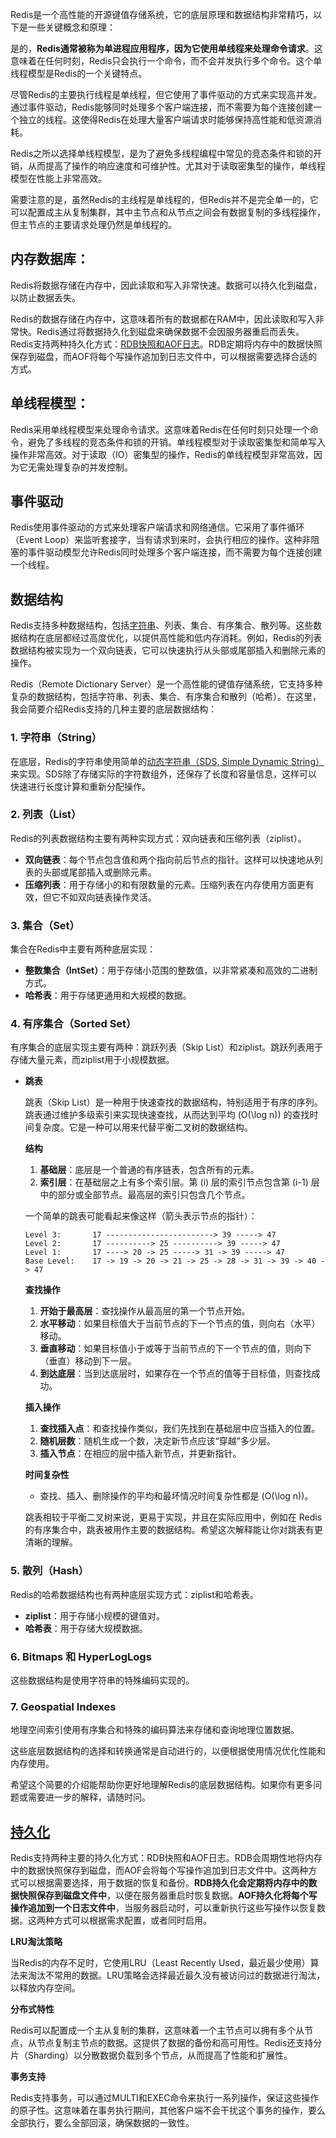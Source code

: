 
Redis是一个高性能的开源键值存储系统，它的底层原理和数据结构非常精巧，以下是一些关键概念和原理：

是的，**Redis通常被称为单进程应用程序，因为它使用单线程来处理命令请求**。这意味着在任何时刻，Redis只会执行一个命令，而不会并发执行多个命令。这个单线程模型是Redis的一个关键特点。

尽管Redis的主要执行线程是单线程，但它使用了事件驱动的方式来实现高并发。通过事件驱动，Redis能够同时处理多个客户端连接，而不需要为每个连接创建一个独立的线程。这使得Redis在处理大量客户端请求时能够保持高性能和低资源消耗。

Redis之所以选择单线程模型，是为了避免多线程编程中常见的竞态条件和锁的开销，从而提高了操作的响应速度和可维护性。尤其对于读取密集型的操作，单线程模型在性能上非常高效。

需要注意的是，虽然Redis的主线程是单线程的，但Redis并不是完全单一的，它可以配置成主从复制集群，其中主节点和从节点之间会有数据复制的多线程操作，但主节点的主要请求处理仍然是单线程的。

## **内存数据库**：

Redis将数据存储在内存中，因此读取和写入非常快速。数据可以持久化到磁盘，以防止数据丢失。

Redis的数据存储在内存中，这意味着所有的数据都在RAM中，因此读取和写入非常快。Redis通过将数据持久化到磁盘来确保数据不会因服务器重启而丢失。Redis支持两种持久化方式：[RDB快照和AOF日志](持久化RDB，AOF.md)。RDB定期将内存中的数据快照保存到磁盘，而AOF将每个写操作追加到日志文件中，可以根据需要选择合适的方式。

## **单线程模型**：

Redis采用单线程模型来处理命令请求。这意味着Redis在任何时刻只处理一个命令，避免了多线程的竞态条件和锁的开销。单线程模型对于读取密集型和简单写入操作非常高效。对于读取（IO）密集型的操作，Redis的单线程模型非常高效，因为它无需处理复杂的并发控制。

## **事件驱动**

Redis使用事件驱动的方式来处理客户端请求和网络通信。它采用了事件循环（Event Loop）来监听套接字，当有请求到来时，会执行相应的操作。这种非阻塞的事件驱动模型允许Redis同时处理多个客户端连接，而不需要为每个连接创建一个线程。

## **数据结构**

Redis支持多种数据结构，包括[字符串](SDS.md)、列表、集合、有序集合、散列等。这些数据结构在底层都经过高度优化，以提供高性能和低内存消耗。例如，Redis的列表数据结构被实现为一个双向链表，它可以快速执行从头部或尾部插入和删除元素的操作。

Redis（Remote Dictionary Server）是一个高性能的键值存储系统，它支持多种复杂的数据结构，包括字符串、列表、集合、有序集合和散列（哈希）。在这里，我会简要介绍Redis支持的几种主要的底层数据结构：

### 1. 字符串（String）

在底层，Redis的字符串使用简单的[动态字符串（SDS, Simple Dynamic String）](SDS.md)来实现。SDS除了存储实际的字符数组外，还保存了长度和容量信息，这样可以快速进行长度计算和重新分配操作。

### 2. 列表（List）

Redis的列表数据结构主要有两种实现方式：双向链表和压缩列表（ziplist）。

- **双向链表**：每个节点包含值和两个指向前后节点的指针。这样可以快速地从列表的头部或尾部插入或删除元素。
- **压缩列表**：用于存储小的和有限数量的元素。压缩列表在内存使用方面更有效，但它不如双向链表操作灵活。

### 3. 集合（Set）

集合在Redis中主要有两种底层实现：

- **整数集合（IntSet）**：用于存储小范围的整数值，以非常紧凑和高效的二进制方式。
- **哈希表**：用于存储更通用和大规模的数据。

### 4. 有序集合（Sorted Set）

有序集合的底层实现主要有两种：跳跃列表（Skip List）和ziplist。跳跃列表用于存储大量元素，而ziplist用于小规模数据。

- **跳表**
    
    跳表（Skip List）是一种用于快速查找的数据结构，特别适用于有序的序列。跳表通过维护多级索引来实现快速查找，从而达到平均 \(O(\log n)\) 的查找时间复杂度。它是一种可以用来代替平衡二叉树的数据结构。
    
    **结构**
    
    1. **基础层**：底层是一个普通的有序链表，包含所有的元素。
    2. **索引层**：在基础层之上有多个索引层。第 \(i\) 层的索引节点包含第 \(i-1\) 层中的部分或全部节点。最高层的索引只包含几个节点。
    
    一个简单的跳表可能看起来像这样（箭头表示节点的指针）：
    
    ```
    Level 3:       17 ------------------------> 39 -----> 47
    Level 2:       17 ----------> 25 ----------> 39 -----> 47
    Level 1:       17 ----> 20 -> 25 -----> 31 -> 39 -----> 47
    Base Level:    17 -> 19 -> 20 -> 21 -> 25 -> 28 -> 31 -> 39 -> 40 -> 47
    
    ```
    
    **查找操作**
    
    1. **开始于最高层**：查找操作从最高层的第一个节点开始。
    2. **水平移动**：如果目标值大于当前节点的下一个节点的值，则向右（水平）移动。
    3. **垂直移动**：如果目标值小于或等于当前节点的下一个节点的值，则向下（垂直）移动到下一层。
    4. **到达底层**：当到达底层时，如果存在一个节点的值等于目标值，则查找成功。
    
    **插入操作**
    
    1. **查找插入点**：和查找操作类似，我们先找到在基础层中应当插入的位置。
    2. **随机层数**：随机生成一个数，决定新节点应该“穿越”多少层。
    3. **插入节点**：在相应的层中插入新节点，并更新指针。
    
    **时间复杂性**
    
    - 查找、插入、删除操作的平均和最坏情况时间复杂性都是 \(O(\log n)\)。
    
    跳表相较于平衡二叉树来说，更易于实现，并且在实际应用中，例如在 Redis 的有序集合中，跳表被用作主要的数据结构。希望这次解释能让你对跳表有更清晰的理解。
    

### 5. 散列（Hash）

Redis的哈希数据结构也有两种底层实现方式：ziplist和哈希表。

- **ziplist**：用于存储小规模的键值对。
- **哈希表**：用于存储大规模数据。

### 6. Bitmaps 和 HyperLogLogs

这些数据结构是使用字符串的特殊编码实现的。

### 7. Geospatial Indexes

地理空间索引使用有序集合和特殊的编码算法来存储和查询地理位置数据。

这些底层数据结构的选择和转换通常是自动进行的，以便根据使用情况优化性能和内存使用。

希望这个简要的介绍能帮助你更好地理解Redis的底层数据结构。如果你有更多问题或需要进一步的解释，请随时问。

## [**持久化**](持久化RDB，AOF.md)

Redis支持两种主要的持久化方式：RDB快照和AOF日志。RDB会周期性地将内存中的数据快照保存到磁盘，而AOF会将每个写操作追加到日志文件中。这两种方式可以根据需要选择，用于数据的恢复和备份。**RDB持久化会定期将内存中的数据快照保存到磁盘文件中**，以便在服务器重启时恢复数据。**AOF持久化将每个写操作追加到一个日志文件中**，当服务器启动时，可以重新执行这些写操作以恢复数据。这两种方式可以根据需求配置，或者同时启用。

**LRU淘汰策略**

当Redis的内存不足时，它使用LRU（Least Recently Used，最近最少使用）算法来淘汰不常用的数据。LRU策略会选择最近最久没有被访问过的数据进行淘汰，以释放内存空间。

**分布式特性**

Redis可以配置成一个主从复制的集群，这意味着一个主节点可以拥有多个从节点，从节点复制主节点的数据。这提供了数据的备份和高可用性。Redis还支持分片（Sharding）以分散数据负载到多个节点，从而提高了性能和扩展性。

**事务支持**

Redis支持事务，可以通过MULTI和EXEC命令来执行一系列操作，保证这些操作的原子性。这意味着在事务执行期间，其他客户端不会干扰这个事务的操作，要么全部执行，要么全部回滚，确保数据的一致性。